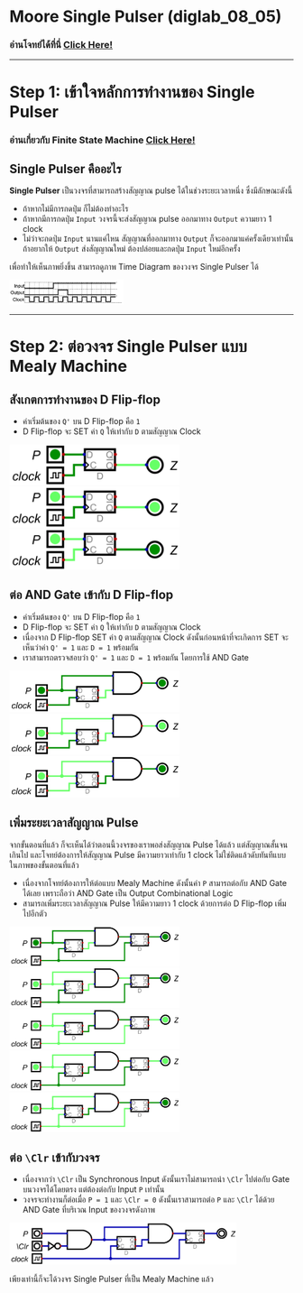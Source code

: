 # Moore Single Pulser (diglab_08_05)
### อ่านโจทย์ได้ที่นี่ [Click Here!](https://drive.google.com/file/d/1Xt7Xsm7_B7kqhWxjrkc16WKNJ4SE_HX7/view?usp=drive_link)

---
# Step 1: เข้าใจหลักการทำงานของ Single Pulser

### อ่านเกี่ยวกับ Finite State Machine [Click Here!](https://github.com/reisenx/2110263-DIG-LOGIC-LAB-I/blob/main/Lab%2008/diglab_08_02/diglab_08_02_sol.md#step-1-finite-state-machine)

## Single Pulser คืออะไร
**Single Pulser** เป็นวงจรที่สามารถสร้างสัญญาณ pulse ได้ในช่วงระยะเวลาหนึ่ง ซึ่งมีลักษณะดังนี้
- ถ้าหากไม่มีการกดปุ่ม ก็ไม่ต้องทำอะไร
- ถ้าหากมีการกดปุ่ม `Input` วงจรนี้จะส่งสัญญาณ pulse ออกมาทาง `Output` ความยาว 1 clock
- ไม่ว่าจะกดปุ่ม `Input` นานแค่ไหน สัญญาณที่ออกมาทาง `Output` ก็จะออกมาแค่ครั้งเดียวเท่านั้น ถ้าอยากให้ `Output` ส่งสัญญาณใหม่ ต้องปล่อยและกดปุ่ม `Input` ใหม่อีกครั้ง

เพื่อทำให้เห็นภาพยิ่งขึ้น สามารถดูภาพ Time Diagram ของวงจร Single Pulser ได้

<img src="https://raw.githubusercontent.com/reisenx/2110263-DIG-LOGIC-LAB-I/refs/heads/main/Lab%2008/diglab_08_03/diglab_08_03_pics/diglab_08_03_time.png" width=40% height=40%>

---

# Step 2: ต่อวงจร Single Pulser แบบ Mealy Machine

## สังเกตการทำงานของ D Flip-flop

- ค่าเริ่มต้นของ `Q'` บน D Flip-flop คือ `1`
- D Flip-flop จะ SET ค่า `Q` ให้เท่ากับ `D` ตามสัญญาณ Clock

<img src="https://raw.githubusercontent.com/reisenx/2110263-DIG-LOGIC-LAB-I/refs/heads/main/Lab%2008/diglab_08_03/diglab_08_03_pics/diglab_08_03_Dflipflop01.png" width=60% height=60%>

<img src="https://raw.githubusercontent.com/reisenx/2110263-DIG-LOGIC-LAB-I/refs/heads/main/Lab%2008/diglab_08_03/diglab_08_03_pics/diglab_08_03_Dflipflop02.png" width=60% height=60%>

<img src="https://raw.githubusercontent.com/reisenx/2110263-DIG-LOGIC-LAB-I/refs/heads/main/Lab%2008/diglab_08_03/diglab_08_03_pics/diglab_08_03_Dflipflop03.png" width=60% height=60%>

## ต่อ AND Gate เข้ากับ D Flip-flop

- ค่าเริ่มต้นของ `Q'` บน D Flip-flop คือ `1`
- D Flip-flop จะ SET ค่า `Q` ให้เท่ากับ `D` ตามสัญญาณ Clock
- เนื่องจาก D Flip-flop SET ค่า `Q` ตามสัญญาณ Clock ดังนั้นก่อนหน้าที่จะเกิดการ SET จะเห็นว่าค่า `Q' = 1` และ `D = 1` พร้อมกัน
- เราสามารถตรวจสอบว่า `Q' = 1` และ `D = 1` พร้อมกัน โดยการใช้ AND Gate

<img src="https://raw.githubusercontent.com/reisenx/2110263-DIG-LOGIC-LAB-I/refs/heads/main/Lab%2008/diglab_08_03/diglab_08_03_pics/diglab_08_03_delay01.png" width=60% height=60%>

<img src="https://raw.githubusercontent.com/reisenx/2110263-DIG-LOGIC-LAB-I/refs/heads/main/Lab%2008/diglab_08_03/diglab_08_03_pics/diglab_08_03_delay02.png" width=60% height=60%>

<img src="https://raw.githubusercontent.com/reisenx/2110263-DIG-LOGIC-LAB-I/refs/heads/main/Lab%2008/diglab_08_03/diglab_08_03_pics/diglab_08_03_delay03.png" width=60% height=60%>

## เพิ่มระยะเวลาสัญญาณ Pulse
จากขั้นตอนที่แล้ว ก็จะเห็นได้ว่าตอนนี้วงจรของเราพอส่งสัญญาณ Pulse ได้แล้ว แต่สัญญาณสั้นจนเกินไป และโจทย์ต้องการให้สัญญาณ Pulse มีความยาวเท่ากับ 1 clock ไม่ใช่ติดแล้วดับทันทีแบบในภาพของขั้นตอนที่แล้ว

- เนื่องจากโจทย์ต้องการให้ต่อแบบ Mealy Machine ดังนั้นค่า `P` สามารถต่อกับ AND Gate ได้เลย เพราะถือว่า AND Gate เป็น Output Combinational Logic
- สามารถเพิ่มระยะเวลาสัญญาณ Pulse ให้มีความยาว 1 clock ด้วยการต่อ D Flip-flop เพิ่มไปอีกตัว

<img src="https://raw.githubusercontent.com/reisenx/2110263-DIG-LOGIC-LAB-I/refs/heads/main/Lab%2008/diglab_08_03/diglab_08_03_pics/diglab_08_03_moreDelay01.png" width=60% height=60%>

<img src="https://raw.githubusercontent.com/reisenx/2110263-DIG-LOGIC-LAB-I/refs/heads/main/Lab%2008/diglab_08_03/diglab_08_03_pics/diglab_08_03_moreDelay02.png" width=60% height=60%>

<img src="https://raw.githubusercontent.com/reisenx/2110263-DIG-LOGIC-LAB-I/refs/heads/main/Lab%2008/diglab_08_03/diglab_08_03_pics/diglab_08_03_moreDelay03.png" width=60% height=60%>

<img src="https://raw.githubusercontent.com/reisenx/2110263-DIG-LOGIC-LAB-I/refs/heads/main/Lab%2008/diglab_08_03/diglab_08_03_pics/diglab_08_03_moreDelay04.png" width=60% height=60%>

<img src="https://raw.githubusercontent.com/reisenx/2110263-DIG-LOGIC-LAB-I/refs/heads/main/Lab%2008/diglab_08_03/diglab_08_03_pics/diglab_08_03_moreDelay05.png" width=60% height=60%>

## ต่อ `\Clr` เข้ากับวงจร

- เนื่องจากว่า `\Clr` เป็น Synchronous Input ดังนั้นเราไม่สามารถนำ `\Clr` ไปต่อกับ Gate บนวงจรได้โดยตรง แต่ต้องต่อกับ Input `P` เท่านั้น
- วงจรจะทำงานก็ต่อเมื่อ `P = 1` และ `\Clr = 0` ดังนั้นเราสามารถต่อ `P` และ `\Clr` ได้ด้วย AND Gate ที่บริเวณ Input ของวงจรดังภาพ

<img src="https://raw.githubusercontent.com/reisenx/2110263-DIG-LOGIC-LAB-I/refs/heads/main/Lab%2008/diglab_08_03/diglab_08_03.png" width=80% height=80%>

เพียงเท่านี้ก็จะได้วงจร Single Pulser ที่เป็น Mealy Machine แล้ว